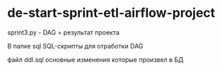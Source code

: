 # de-start-sprint-etl-airflow-project

sprint3.py - DAG = результат проекта


В папке sql SQL-скрипты для отработки DAG

файл ddl.sql основные изменения которые произвел в БД
